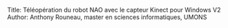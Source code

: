 Title: Téléopération du robot NAO avec le capteur Kinect pour Windows V2
Author: Anthony Rouneau, master en sciences informatiques, UMONS
